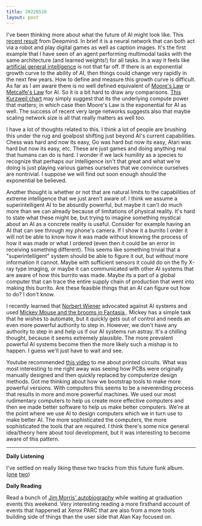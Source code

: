 ```yaml
---
title: 20220516
layout: post
---
```


I've been thinking more about what the future of AI might look like. This [recent result](https://www.deepmind.com/publications/a-generalist-agent) from 
Deepmind. In brief it is a neural network that can both act via a robot and play digital games as well as caption images. It's the first example that I have seen of an agent performing multimodal tasks with the same architecture (and learned weights!) for all tasks. In a way it feels like [artificial general intelligence](https://en.wikipedia.org/wiki/Artificial_general_intelligence) is not that far off. If there is an exponential growth curve to the ability of AI, then things could change very rapidly in the next few years. How to define and measure this growth curve is difficult. As far as I am aware there is no well defined equivalent of [Moore's Law](https://en.wikipedia.org/wiki/Moore%27s_law) or [Metcalfe's Law](https://en.wikipedia.org/wiki/Metcalfe%27s_law) for AI. So it is a bit hard to draw any comparisons. [This Kurzweil chart](https://i.insider.com/5564fd84eab8ea433ec13811?width=992&format=jpeg) may simply suggest that its the underlying compute power that matters; in which case then Moore's Law is the exponential for AI as well. The success of recent very large networks suggests also that maybe scaling network size is all that really matters as well too. 

I have a lot of thoughts related to this. I think a lot of people are brushing this under the rug and goalpost shifting just beyond AI's current capabilities. Chess was hard and now its easy, Go was hard but now its easy, Atari was hard but now its easy, etc. These are just games and doing anything real that humans can do is hard. I wonder if we lack humility as a species to recognize that perhaps our intelligence isn't that great and what we're doing is just playing various games ourselves that we convince ourselves are nontrivial. I suppose we will find out soon enough should the exponential be believed. 

Another thought is whether or not that are natural limits to the capabilities of extreme intelligence that we just aren't aware of. I think we assume a superintelligent AI to be absurdly powerful, but maybe it can't do much more than we can already because of limitations of physical reality. It's hard to state what these might be, but trying to imagine something mystical about an AI as a concrete reality is useful. Consider for example having an AI that can see through my phone's camera. If I show it a burrito I order it will not be able to know how it was made without knowing the process of how it was made or what I ordered (even then it could be an error in receiving something different). This seems like something trivial that a "superintelligent" system should be able to figure it out, but without more information it cannot. Maybe with sufficient sensors it could do on the fly X-ray type imaging, or maybe it can communicated with other AI systems that are aware of how this burrito was made. Maybe its a part of a global computer that can trace the entire supply chain of production that went into making this burrito. Are these feasible things that an AI can figure out how to do? I don't know. 

I recently learned that [Norbert Wiener](https://en.wikipedia.org/wiki/Norbert_Wiener) advocated against AI systems and used [Mickey Mouse and the brooms in Fantasia ](https://www.youtube.com/watch?v=xHEMkbyXFxs). Mickey has a simple task that he wishes to automate, but it quickly gets out of control and needs an even more powerful authority to step in. However, we don't have any authority to step in and help us if our AI systems run astray. It's a chilling thought, because it seems extremely plausible. The more prevalent powerful AI systems become then the more likely such a mishap is to happen. I guess we'll just have to wait and see. 

Youtube recommended [this video](https://youtu.be/euJgtLcWWyo) to me about printed circuits. What was most interesting to me right away was seeing how PCBs were originally manually designed and then quickly replaced by computerize design methods. Got me thinking about how we bootstrap tools to make more powerful versions. With computers this seems to be a neverending process that results in more and more powerful machines. We used our most rudimentary computers to help us create more effective computers and then we made better software to help us make better computers. We're at the point where we use AI to design computers which we in turn use to make better AI. The more sophisticated the computers, the more sophisticated the tools that are required. I think there's some nice general idea/theory here about tool development, but it was interesting to become aware of this pattern. 

---

**Daily Listening**

I've settled on really liking these two tracks from this future funk album. ([one](https://open.spotify.com/track/4piN8JW1k9pzsnEwfV4h5B?si=2006c49e42c84b80) [two](https://open.spotify.com/track/6eWFWwd650MWrrWodh03Lo?si=d83d4168b28143ec))

**Daily Reading**

Read a bunch of [Jim Morris' autobiography](https://www.goodreads.com/book/show/59616866-thoughts-of-a-reformed-computer-scientist) while waiting at graduation events this weekend. Very interesting reading a more firsthand account of events that happened at Xerox PARC that are also from a more tools building side of things than the user side that Alan Kay focused on. 